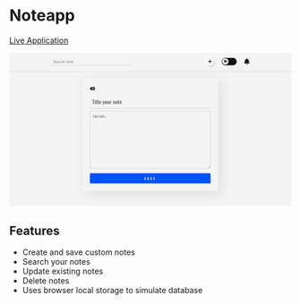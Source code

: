 # Noteapp
[Live Application](https://cloudnotes.vercel.app/)

<img src="./screen.png" alt="note app screenshot">

## Features
<ul>
  <li>Create and save custom notes</li>
  <li>Search your notes</li>
  <li>Update existing notes</li>
  <li>Delete notes</li>
  <li>Uses browser local storage to simulate database</li>
</ul>
